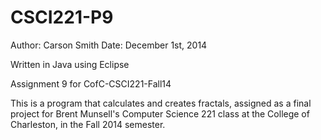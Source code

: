 CSCI221-P9
==========

Author: Carson Smith
Date: December 1st, 2014

Written in Java using Eclipse 

Assignment 9 for CofC-CSCI221-Fall14

This is a program that calculates and creates fractals, assigned as a final project for Brent Munsell's Computer Science 221
class at the College of Charleston, in the Fall 2014 semester. 


